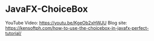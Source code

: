 # JavaFX-ChoiceBox
YouTube Video: https://youtu.be/KgeOb2xHWJU 
Blog site: https://kensoftph.com/how-to-use-the-choicebox-in-javafx-perfect-tutorial/
